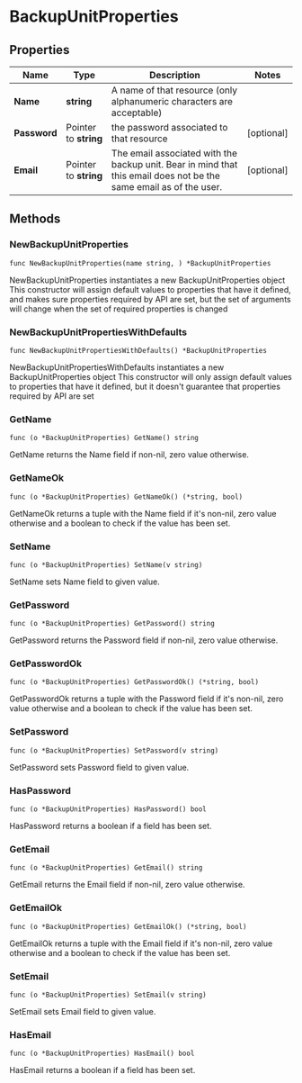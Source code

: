 # BackupUnitProperties

## Properties

|Name | Type | Description | Notes|
|------------ | ------------- | ------------- | -------------|
|**Name** | **string** | A name of that resource (only alphanumeric characters are acceptable) | |
|**Password** | Pointer to **string** | the password associated to that resource | [optional] |
|**Email** | Pointer to **string** | The email associated with the backup unit. Bear in mind that this email does not be the same email as of the user. | [optional] |

## Methods

### NewBackupUnitProperties

`func NewBackupUnitProperties(name string, ) *BackupUnitProperties`

NewBackupUnitProperties instantiates a new BackupUnitProperties object
This constructor will assign default values to properties that have it defined,
and makes sure properties required by API are set, but the set of arguments
will change when the set of required properties is changed

### NewBackupUnitPropertiesWithDefaults

`func NewBackupUnitPropertiesWithDefaults() *BackupUnitProperties`

NewBackupUnitPropertiesWithDefaults instantiates a new BackupUnitProperties object
This constructor will only assign default values to properties that have it defined,
but it doesn't guarantee that properties required by API are set

### GetName

`func (o *BackupUnitProperties) GetName() string`

GetName returns the Name field if non-nil, zero value otherwise.

### GetNameOk

`func (o *BackupUnitProperties) GetNameOk() (*string, bool)`

GetNameOk returns a tuple with the Name field if it's non-nil, zero value otherwise
and a boolean to check if the value has been set.

### SetName

`func (o *BackupUnitProperties) SetName(v string)`

SetName sets Name field to given value.


### GetPassword

`func (o *BackupUnitProperties) GetPassword() string`

GetPassword returns the Password field if non-nil, zero value otherwise.

### GetPasswordOk

`func (o *BackupUnitProperties) GetPasswordOk() (*string, bool)`

GetPasswordOk returns a tuple with the Password field if it's non-nil, zero value otherwise
and a boolean to check if the value has been set.

### SetPassword

`func (o *BackupUnitProperties) SetPassword(v string)`

SetPassword sets Password field to given value.

### HasPassword

`func (o *BackupUnitProperties) HasPassword() bool`

HasPassword returns a boolean if a field has been set.

### GetEmail

`func (o *BackupUnitProperties) GetEmail() string`

GetEmail returns the Email field if non-nil, zero value otherwise.

### GetEmailOk

`func (o *BackupUnitProperties) GetEmailOk() (*string, bool)`

GetEmailOk returns a tuple with the Email field if it's non-nil, zero value otherwise
and a boolean to check if the value has been set.

### SetEmail

`func (o *BackupUnitProperties) SetEmail(v string)`

SetEmail sets Email field to given value.

### HasEmail

`func (o *BackupUnitProperties) HasEmail() bool`

HasEmail returns a boolean if a field has been set.



